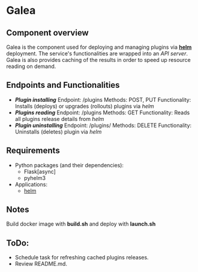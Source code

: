 # Galea
## Component overview
Galea is the component used for deploying and managing plugins via [__helm__](https://helm.sh/) deployment. The service's functionalities are wrapped into an _API server_.
Galea is also provides caching of the results in order to speed up resource reading on demand.

## Endpoints and Functionalities
- **_Plugin installing_** 
    Endpoint: /plugins
    Methods: POST, PUT
    Functionality: Installs (deploys) or upgrades (rollouts) plugins via _helm_
- **_Plugins reading_**
    Endpoint: /plugins
    Methods: GET
    Functionality: Reads all plugins release details from _helm_
- **_Plugin uninstalling_**
    Endpoint: /plugins/_<plugin>_
    Methods: DELETE
    Functionality: Uninstalls (deletes) plugin via _helm_

## Requirements
- Python packages (and their dependencies):
    - Flask[async]
    - pyhelm3
- Applications:
    - [helm]((https://helm.sh/))

## Notes
Build docker image with __build.sh__ and deploy with __launch.sh__

## ToDo:
- Schedule task for refreshing cached plugins releases.
- Review README.md.
    
